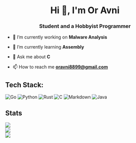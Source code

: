 <h1 align="center">Hi 👋, I'm Or Avni</h1>
<h3 align="center">Student and a Hobbyist Programmer</h3>

- 🔭 I’m currently working on **Malware Analysis**

- 🌱 I’m currently learning **Assembly**

- 💬 Ask me about **C**

- 📫 How to reach me **oravni8899@gmail.com**

## Tech Stack:
![Go](https://img.shields.io/badge/go-%2300ADD8.svg?style=for-the-badge&logo=go&logoColor=white) ![Python](https://img.shields.io/badge/python-3670A0?style=for-the-badge&logo=python&logoColor=ffdd54) ![Rust](https://img.shields.io/badge/rust-%23000000.svg?style=for-the-badge&logo=rust&logoColor=white) ![C](https://img.shields.io/badge/c-%2300599C.svg?style=for-the-badge&logo=c&logoColor=white) ![Markdown](https://img.shields.io/badge/markdown-%23000000.svg?style=for-the-badge&logo=markdown&logoColor=white) ![Java](https://img.shields.io/badge/java-%23ED8B00.svg?style=for-the-badge&logo=openjdk&logoColor=white)

## Stats
![](https://github-readme-stats.vercel.app/api?username=or-avni&theme=dark&hide_border=false&include_all_commits=false&count_private=false)<br/>
![](https://github-readme-streak-stats.herokuapp.com/?user=or-avni&theme=dark&hide_border=false)<br/>
![](https://github-readme-stats.vercel.app/api/top-langs/?username=or-avni&theme=dark&hide_border=false&include_all_commits=false&count_private=false&layout=compact)
